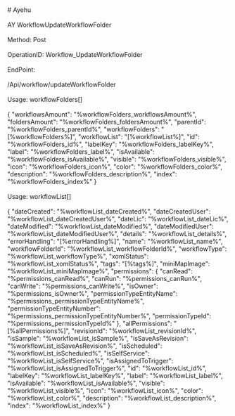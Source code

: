 <br>#     Ayehu</br>
<br>AY WorkflowUpdateWorkflowFolder</br>
<br>Method: Post</br>
<br>OperationID: Workflow_UpdateWorkflowFolder</br>
<br>EndPoint:</br>
<br>/Api/workflow/updateWorkflowFolder</br>
<br>Usage: workflowFolders[]</br>
<br>{
  "workflowsAmount": "%workflowFolders_workflowsAmount%",
  "foldersAmount": "%workflowFolders_foldersAmount%",
  "parentId": "%workflowFolders_parentId%",
  "workflowFolders": "[%workflowFolders%]",
  "workflowList": "[%workflowList%]",
  "id": "%workflowFolders_id%",
  "labelKey": "%workflowFolders_labelKey%",
  "label": "%workflowFolders_label%",
  "isAvailable": "%workflowFolders_isAvailable%",
  "visible": "%workflowFolders_visible%",
  "icon": "%workflowFolders_icon%",
  "color": "%workflowFolders_color%",
  "description": "%workflowFolders_description%",
  "index": "%workflowFolders_index%"
}</br>
<br>Usage: workflowList[]</br>
<br>{
  "dateCreated": "%workflowList_dateCreated%",
  "dateCreatedUser": "%workflowList_dateCreatedUser%",
  "dateLic": "%workflowList_dateLic%",
  "dateModified": "%workflowList_dateModified%",
  "dateModifiedUser": "%workflowList_dateModifiedUser%",
  "details": "%workflowList_details%",
  "errorHandling": "[%errorHandling%]",
  "name": "%workflowList_name%",
  "workflowFolderId": "%workflowList_workflowFolderId%",
  "workflowType": "%workflowList_workflowType%",
  "xomlStatus": "%workflowList_xomlStatus%",
  "tags": "[%tags%]",
  "miniMapImage": "%workflowList_miniMapImage%",
  "permissions": {
    "canRead": "%permissions_canRead%",
    "canRun": "%permissions_canRun%",
    "canWrite": "%permissions_canWrite%",
    "isOwner": "%permissions_isOwner%",
    "permissionTypeEntityName": "%permissions_permissionTypeEntityName%",
    "permissionTypeEntityNumber": "%permissions_permissionTypeEntityNumber%",
    "permissionTypeId": "%permissions_permissionTypeId%"
  },
  "allPermissions": "[%allPermissions%]",
  "revisionId": "%workflowList_revisionId%",
  "isSample": "%workflowList_isSample%",
  "isSaveAsRevision": "%workflowList_isSaveAsRevision%",
  "isScheduled": "%workflowList_isScheduled%",
  "isSelfService": "%workflowList_isSelfService%",
  "isAssignedToTrigger": "%workflowList_isAssignedToTrigger%",
  "id": "%workflowList_id%",
  "labelKey": "%workflowList_labelKey%",
  "label": "%workflowList_label%",
  "isAvailable": "%workflowList_isAvailable%",
  "visible": "%workflowList_visible%",
  "icon": "%workflowList_icon%",
  "color": "%workflowList_color%",
  "description": "%workflowList_description%",
  "index": "%workflowList_index%"
}</br>
